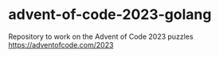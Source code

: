 # advent-of-code-2023-golang
Repository to work on the Advent of Code 2023 puzzles https://adventofcode.com/2023
